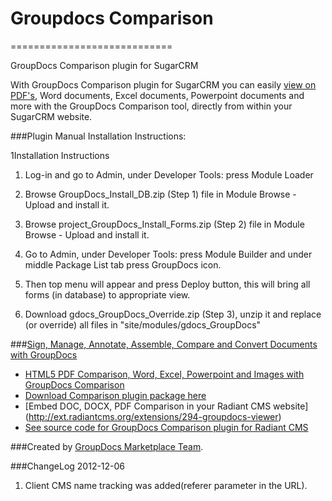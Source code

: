 # Groupdocs Comparison
============================

GroupDocs Comparison plugin for SugarCRM

With GroupDocs Comparison plugin for SugarCRM you can easily [view on PDF's](http://groupdocs.com/apps/Comparison), Word documents, Excel documents, Powerpoint documents and more with the GroupDocs Comparison tool, directly from within your SugarCRM website.

###Plugin Manual Installation Instructions:

1Installation Instructions

1. Log-in and go to Admin, under Developer Tools: press Module Loader

2. Browse GroupDocs_Install_DB.zip (Step 1) file in Module Browse - Upload and install it.

3. Browse project_GroupDocs_Install_Forms.zip (Step 2) file in Module Browse - Upload and install it.

4. Go to Admin, under Developer Tools: press Module Builder and under middle Package List tab press GroupDocs icon.

5. Then top menu will appear and press Deploy button, this will bring all forms (in database) to appropriate view.

6. Download gdocs_GroupDocs_Override.zip (Step 3), unzip it and replace (or override) all files in "site/modules/gdocs_GroupDocs"

###[Sign, Manage, Annotate, Assemble, Compare and Convert Documents with GroupDocs](http://groupdocs.com)
* [HTML5 PDF Comparison, Word, Excel, Powerpoint and Images with GroupDocs Comparison](http://groupdocs.com/apps/Comparison)
* [Download Comparison plugin package here](https://github.com/groupdocs/radiant-groupdocs-Comparison)
* [Embed DOC, DOCX, PDF Comparison in your Radiant CMS website] (http://ext.radiantcms.org/extensions/294-groupdocs-viewer)
* [See source code for GroupDocs Comparison plugin for Radiant CMS](https://github.com/groupdocs/radiant-groupdocs-Comparison-source)

###Created by [GroupDocs Marketplace Team](http://groupdocs.com/marketplace/).

###ChangeLog
2012-12-06
1.  Client CMS name tracking was added(referer parameter in the URL).